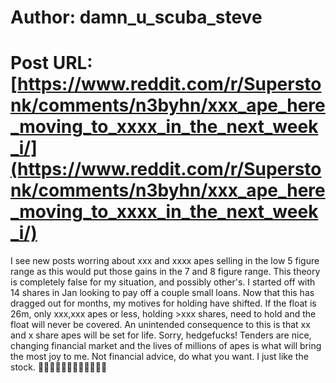 # Author: damn_u_scuba_steve
# Post URL: [https://www.reddit.com/r/Superstonk/comments/n3byhn/xxx_ape_here_moving_to_xxxx_in_the_next_week_i/](https://www.reddit.com/r/Superstonk/comments/n3byhn/xxx_ape_here_moving_to_xxxx_in_the_next_week_i/)


I see new posts worring about xxx and xxxx apes selling in the low 5 figure range as this would put those gains in the 7 and 8 figure range. This theory is completely false for my situation, and possibly other's. I started off with 14 shares in Jan looking to pay off a couple small loans. Now that this has dragged out for months, my motives for holding have shifted. If the float is 26m, only xxx,xxx apes or less, holding >xxx shares, need to hold and the float will never be covered. An unintended consequence to this is that xx and x share apes will be set for life. Sorry, hedgefucks! Tenders are nice, changing financial market and the lives of millions of apes is what will bring the most joy to me. Not financial advice, do what you want. I just like the stock. 🚀🚀🚀🚀🚀💎💎💎🤘🤘🤘🤘